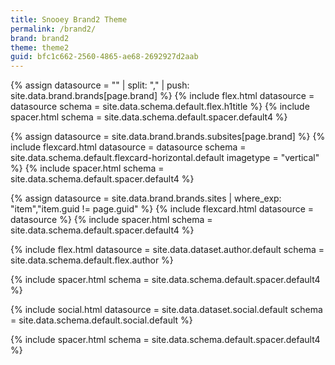 ```yaml
---
title: Snooey Brand2 Theme
permalink: /brand2/
brand: brand2
theme: theme2
guid: bfc1c662-2560-4865-ae68-2692927d2aab
---
```


<!--v1.2.130 pages/home/home.md-->

<!-- title -->
<!-- trick to create array and then add to the array-->
{% assign datasource = "" | split: "," | push: site.data.brand.brands[page.brand] %}
{% include flex.html datasource = datasource schema = site.data.schema.default.flex.h1title  %}
{% include spacer.html schema = site.data.schema.default.spacer.default4 %}

<!-- feature Subsites -->
{% assign datasource = site.data.brand.brands.subsites[page.brand] %}
{% include flexcard.html datasource = datasource schema = site.data.schema.default.flexcard-horizontal.default  imagetype = "vertical"  %}
{% include spacer.html schema = site.data.schema.default.spacer.default4 %}

<!-- feature Sites -->
{% assign datasource = site.data.brand.brands.sites | where_exp: "item","item.guid != page.guid" %}
{% include flexcard.html datasource = datasource %}
{% include spacer.html schema = site.data.schema.default.spacer.default4 %}

<!-- author -->
{% include flex.html datasource = site.data.dataset.author.default schema = site.data.schema.default.flex.author %}

{% include spacer.html schema = site.data.schema.default.spacer.default4 %}
<!-- social -->
{% include social.html datasource = site.data.dataset.social.default schema = site.data.schema.default.social.default %}

{% include spacer.html schema = site.data.schema.default.spacer.default4 %}